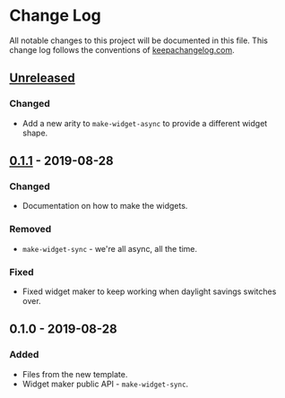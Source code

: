 # Change Log
All notable changes to this project will be documented in this file. This change log follows the conventions of [keepachangelog.com](http://keepachangelog.com/).

## [Unreleased]
### Changed
- Add a new arity to `make-widget-async` to provide a different widget shape.

## [0.1.1] - 2019-08-28
### Changed
- Documentation on how to make the widgets.

### Removed
- `make-widget-sync` - we're all async, all the time.

### Fixed
- Fixed widget maker to keep working when daylight savings switches over.

## 0.1.0 - 2019-08-28
### Added
- Files from the new template.
- Widget maker public API - `make-widget-sync`.

[Unreleased]: https://github.com/your-name/sintaxe/compare/0.1.1...HEAD
[0.1.1]: https://github.com/your-name/sintaxe/compare/0.1.0...0.1.1
